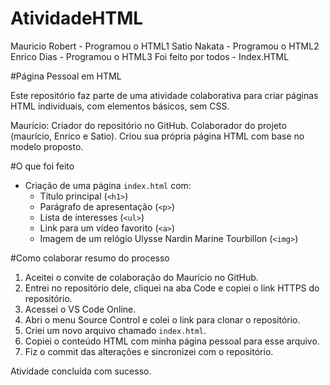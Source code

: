 # AtividadeHTML
Mauricio Robert - Programou o HTML1 
Satio Nakata - Programou o HTML2 
Enrico Dias - Programou o HTML3
Foi feito por todos - Index.HTML 

#Página Pessoal em HTML

Este repositório faz parte de uma atividade colaborativa para criar páginas HTML individuais, com elementos básicos, sem CSS.

Maurício: Criador do repositório no GitHub.
Colaborador do projeto (maurício, Enrico e Satio). Criou sua própria página HTML com base no modelo proposto.

#O que foi feito

- Criação de uma página `index.html` com:
  - Título principal (`<h1>`)
  - Parágrafo de apresentação (`<p>`)
  - Lista de interesses (`<ul>`)
  - Link para um vídeo favorito (`<a>`)
  - Imagem de um relógio Ulysse Nardin Marine Tourbillon (`<img>`)

#Como colaborar resumo do processo

1. Aceitei o convite de colaboração do Maurício no GitHub.
2. Entrei no repositório dele, cliquei na aba Code e copiei o link HTTPS do repositório.
3. Acessei o VS Code Online.
4. Abri o menu Source Control e colei o link para clonar o repositório.
5. Criei um novo arquivo chamado `index.html`.
6. Copiei o conteúdo HTML com minha página pessoal para esse arquivo.
7. Fiz o commit das alterações e sincronizei com o repositório.

Atividade concluída com sucesso.
